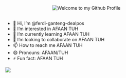 <div align="center">
  <img src="https://github.com/BrunnerLivio/brunnerlivio/blob/master/images/welcome.png?raw=true" style="max-width: 100%;" alt="Welcome to my Github Profile" />
  <br />
  <br />
</div>

- 👋 Hi, I’m @ferdi-ganteng-dealpos
- 👀 I’m interested in AFAAN TUH
- 🌱 I’m currently learning AFAAN TUH
- 💞️ I’m looking to collaborate on AFAAN TUH
- 📫 How to reach me AFAAN TUH
- 😄 Pronouns: AFAAN/TUH
- ⚡ Fun fact: AFAAN TUH

![]([https://user-images.githubusercontent.com/507615/90595977-95e70e80-e220-11ea-864a-6a61adaff212.png](https://i.ibb.co.com/JjRcZqCx/image-removebg-preview-2025-02-13-T153434-147.png))


<!---
ferdi-ganteng-dealpos/ferdi-ganteng-dealpos is a ✨ special ✨ repository because its `README.md` (this file) appears on your GitHub profile.
You can click the Preview link to take a look at your changes.
--->
